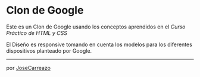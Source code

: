 # Clon de Google

Este es un Clon de Google usando los conceptos aprendidos en el _Curso Práctico de HTML y CSS_


El Diseño es responsive tomando en cuenta los modelos para los diferentes dispositivos planteado por Google.

---
por [JoseCarreazo](https://gist.github.com/josecarreazo) 